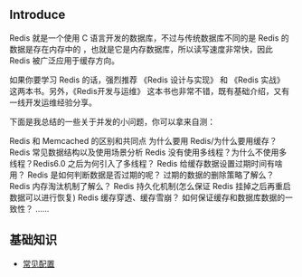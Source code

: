 ## Introduce
Redis 就是一个使用 C 语言开发的数据库，不过与传统数据库不同的是 Redis 的数据是存在内存中的 ，也就是它是内存数据库，所以读写速度非常快，因此 Redis 被广泛应用于缓存方向。

如果你要学习 Redis 的话，强烈推荐 《Redis 设计与实现》 和 《Redis 实战》 这两本书。另外，《Redis开发与运维》 这本书也非常不错，既有基础介绍，又有一线开发运维经验分享。


下面是我总结的一些关于并发的小问题，你可以拿来自测：

Redis 和 Memcached 的区别和共同点
为什么要用 Redis/为什么要用缓存？
Redis 常见数据结构以及使用场景分析
Redis 没有使用多线程？为什么不使用多线程？Redis6.0 之后为何引入了多线程？
Redis 给缓存数据设置过期时间有啥用？
Redis 是如何判断数据是否过期的呢？
过期的数据的删除策略了解么？
Redis 内存淘汰机制了解么？
Redis 持久化机制(怎么保证 Redis 挂掉之后再重启数据可以进行恢复)
Redis 缓存穿透、缓存雪崩？
如何保证缓存和数据库数据的一致性？
......

## 基础知识
+ [常见配置](https://github.com/kougazhang/middleware/blob/master/redis/config.md)
